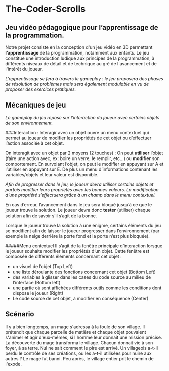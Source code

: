 # The-Coder-Scrolls
## Jeu vidéo pédagogique pour l’apprentissage de la programmation.

Notre projet consiste en la conception d'un jeu vidéo en 3D permettant **l’apprentissage** de la programmation, notamment aux enfants. Le jeu constitue une introduction ludique aux principes de la programmation, à différents niveaux de détail et de technique au gré de l'avancement et de l'intérêt du joueur.

*L’apprentissage se fera à travers le gameplay : le jeu proposera des phases de résolution de problèmes mais sera également modulable en vu de proposer des exercices pratiques.*

## Mécaniques de jeu

*Le gameplay du jeu repose sur l’interaction du joueur avec certains objets de son environnement.*

###Interaction :
Interagir avec un objet ouvre un menu contextuel qui permet au joueur de modifier les propriétés de cet objet ou d’effectuer l’action associée à cet objet.

On interagit avec un objet par 2 moyens (2 touches) :
On peut **utiliser** l’objet (faire une action avec, ex: boire un verre, le remplir, etc…) ou **modifier** son comportement. En survolant l’objet, on peut le modifier en appuyant sur A et l’utiliser en appuyant sur E.
De plus un menu d’informations contenant les variables/objets et leur valeur est disponible.

*Afin de progresser dans le jeu, le joueur devra utiliser certains objets et parfois modifier leurs propriétés avec les bonnes valeurs.
La modification d’une propriété s’effectuera grâce à un champ dans le menu contextuel.*

En cas d’erreur, l’avancement dans le jeu sera bloqué jusqu’à ce que le joueur trouve la solution. Le joueur devra donc **tester** (utiliser) chaque solution afin de savoir s’il s’agit de la bonne.

Lorsque le joueur trouve la solution à une énigme, certains éléments du jeu se modifient afin de laisser le joueur progresser dans l’environnement (par exemple la neige derrière la porte fond et la porte n’est plus bloquée).

#####Menu contextuel 
Il s’agit de la fenêtre principale d’interaction lorsque le joueur souhaite modifier les propriétés d’un objet. 
Cette fenêtre est composée de différents éléments concernant cet objet : 
- un visuel de l’objet (Top Left)
- une liste déroulante des fonctions concernant cet objet (Bottom Left)
- des variables à glisser dans les cases du code source au milieu de l’interface (Bottom left)
- une partie où sont affichées différents outils comme les conditions dont dispose le joueur (Right)
- Le code source de cet objet, à modifier en conséquence (Center)

## Scénario

Il y a bien longtemps, un mage s'adressa à la foule de son village.
Il prétendit que chaque parcelle de matière et chaque objet pouvaient s'animer et agir d'eux-mêmes, si l'homme leur donnait une mission précise.
La découverte du mage transforma le village. Chacun donnait vie à son foyer, à sa terre.
Nul ne sait comment le pire est arrivé. Un villageois a-t-il perdu le contrôle de ses créations, ou les a-t-il utilisées pour nuire aux autres ?
Le mage fut banni. Peu après, le village entier prit le chemin de l'exode.
